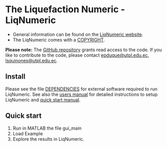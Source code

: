 # The Liquefaction Numeric - LiqNumeric

- General information can be found on the [LiqNumeric website](https://ingenieriasismica.utpl.edu.ec/?q=es/LiqNumeric).
- The LiqNumeric comes with a [COPYRIGHT][2].

**Please note:** The [GitHub repository](https://github.com/grissutpl/LiqNumeric) grants read access to the code.
If you like to contribute to the code, please contact [epduque@utpl.edu.ec](mailto:epduque@utpl.edu.ec), [lsquinones@utpl.edu.ec](mailto:lsquinones@utpl.edu.ec).

## Install

Please see the file [DEPENDENCIES][3] for external software required to run LiqNumeric.
See also the [users manual][4] for detailed instructions to setup LiqNumeric and [quick start manual](1).

## Quick start

1. Run in MATLAB the file gui_main
2. Load Example
3. Explore the results in LiqNumeric.


[1]: doc/uso_rapido/manual_EN.md
[2]: COPYRIGHT
[3]: doc/DEPENDENCIES.md
[4]: doc/manual.pdf
